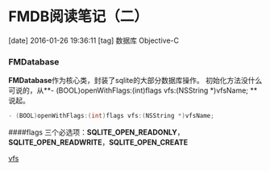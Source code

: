 # FMDB阅读笔记（二）
[date] 2016-01-26 19:36:11
[tag] 数据库 Objective-C
### FMDatabase
**FMDatabase**作为核心类，封装了sqlite的大部分数据库操作。
初始化方法没什么可说的，从**- (BOOL)openWithFlags:(int)flags vfs:(NSString *)vfsName;
**说起。

```objectivec
- (BOOL)openWithFlags:(int)flags vfs:(NSString *)vfsName;
```
####flags
三个必选项：**SQLITE_OPEN_READONLY**，**SQLITE_OPEN_READWRITE**，**SQLITE_OPEN_CREATE**

[vfs](http://www.sqlite.org/vfs.html)

